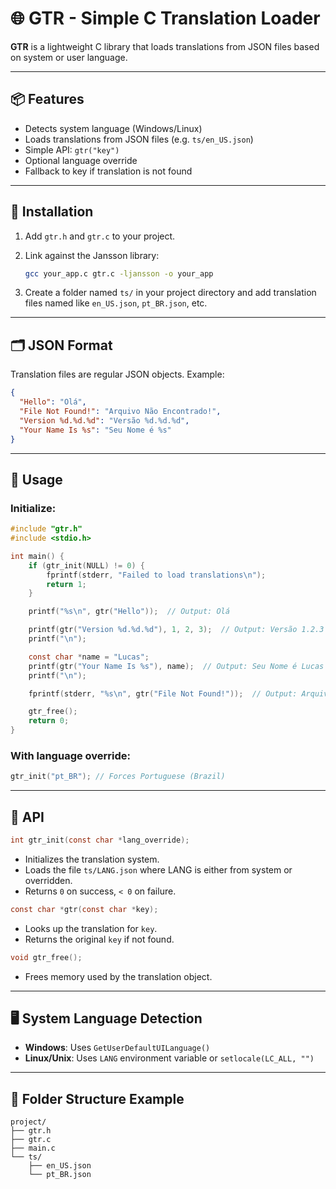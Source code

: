 
# 🌐 GTR - Simple C Translation Loader

**GTR** is a lightweight C library that loads translations from JSON files based on system or user language. 

---

## 📦 Features

- Detects system language (Windows/Linux)
- Loads translations from JSON files (e.g. `ts/en_US.json`)
- Simple API: `gtr("key")`
- Optional language override
- Fallback to key if translation is not found

---

## 🔧 Installation

1. Add `gtr.h` and `gtr.c` to your project.
2. Link against the Jansson library:
   ```bash
   gcc your_app.c gtr.c -ljansson -o your_app
   ```

3. Create a folder named `ts/` in your project directory and add translation files named like `en_US.json`, `pt_BR.json`, etc.

---

## 🗂️ JSON Format

Translation files are regular JSON objects. Example:

```json
{
  "Hello": "Olá",
  "File Not Found!": "Arquivo Não Encontrado!",
  "Version %d.%d.%d": "Versão %d.%d.%d",
  "Your Name Is %s": "Seu Nome é %s"
}
```

---

## 🚀 Usage

### Initialize:

```c
#include "gtr.h"
#include <stdio.h>

int main() {
    if (gtr_init(NULL) != 0) {
        fprintf(stderr, "Failed to load translations\n");
        return 1;
    }

    printf("%s\n", gtr("Hello"));  // Output: Olá

    printf(gtr("Version %d.%d.%d"), 1, 2, 3);  // Output: Versão 1.2.3
    printf("\n");

    const char *name = "Lucas";
    printf(gtr("Your Name Is %s"), name);  // Output: Seu Nome é Lucas
    printf("\n");

    fprintf(stderr, "%s\n", gtr("File Not Found!"));  // Output: Arquivo Não Encontrado!

    gtr_free();
    return 0;
}

```

### With language override:

```c
gtr_init("pt_BR"); // Forces Portuguese (Brazil)
```

---

## 🧠 API

```c
int gtr_init(const char *lang_override);
```
- Initializes the translation system.
- Loads the file `ts/LANG.json` where LANG is either from system or overridden.
- Returns `0` on success, `< 0` on failure.

```c
const char *gtr(const char *key);
```
- Looks up the translation for `key`.
- Returns the original `key` if not found.

```c
void gtr_free();
```
- Frees memory used by the translation object.

---

## 🖥️ System Language Detection

- **Windows**: Uses `GetUserDefaultUILanguage()`
- **Linux/Unix**: Uses `LANG` environment variable or `setlocale(LC_ALL, "")`

---

## 📁 Folder Structure Example

```
project/
├── gtr.h
├── gtr.c
├── main.c
└── ts/
    ├── en_US.json
    └── pt_BR.json
```
